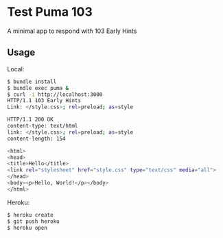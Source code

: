 # Test Puma 103
A minimal app to respond with 103 Early Hints

## Usage
Local:

```sh
$ bundle install
$ bundle exec puma &
$ curl -i http://localhost:3000
HTTP/1.1 103 Early Hints
Link: </style.css>; rel=preload; as=style

HTTP/1.1 200 OK
content-type: text/html
link: </style.css>; rel=preload; as=style
content-length: 154

<html>
<head>
<title>Hello</title>
<link rel="stylesheet" href="style.css" type="text/css" media="all">
</head>
<body><p>Hello, World!</p></body>
</html>
```

Heroku:

```sh
$ heroku create
$ git push heroku
$ heroku open
```
